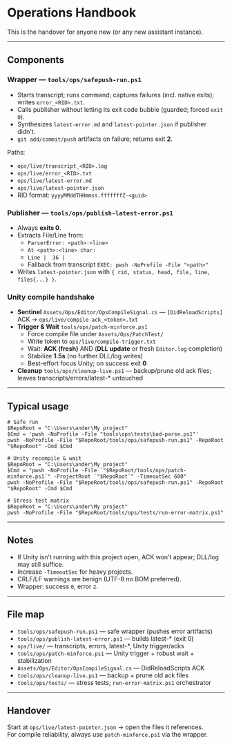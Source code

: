 # Operations Handbook

This is the handover for anyone new (or any new assistant instance).

---

## Components

### Wrapper — `tools/ops/safepush-run.ps1`
- Starts transcript; runs command; captures failures (incl. native exits); writes `error_<RID>.txt`.
- Calls publisher without letting its exit code bubble (guarded; forced `exit 0`).
- Synthesizes `latest-error.md` and `latest-pointer.json` if publisher didn’t.
- `git add/commit/push` artifacts on failure; returns exit **2**.

Paths:
- `ops/live/transcript_<RID>.log`
- `ops/live/error_<RID>.txt`
- `ops/live/latest-error.md`
- `ops/live/latest-pointer.json`
- RID format: `yyyyMMddTHHmmss.fffffffZ-<guid>`

### Publisher — `tools/ops/publish-latest-error.ps1`
- Always **exits 0**.
- Extracts File/Line from:
  - `ParserError: <path>:<line>`
  - `At <path>:<line> char:`
  - `Line |  36 |`
  - Fallback from transcript `EXEC: pwsh -NoProfile -File "<path>"`
- Writes `latest-pointer.json` with `{ rid, status, head, file, line, files{...} }`.

### Unity compile handshake
- **Sentinel** `Assets/Ops/Editor/OpsCompileSignal.cs` — `[DidReloadScripts]` ACK → `ops/live/compile-ack_<token>.txt`
- **Trigger & Wait** `tools/ops/patch-minforce.ps1`
  - Force compile file under `Assets/Ops/PatchTest/`
  - Write token to `ops/live/compile-trigger.txt`
  - Wait: **ACK (fresh)** AND (**DLL update** or fresh `Editor.log` completion)
  - Stabilize **1.5s** (no further DLL/log writes)
  - Best-effort focus Unity; on success exit **0**
- **Cleanup** `tools/ops/cleanup-live.ps1` — backup/prune old ack files; leaves transcripts/errors/latest-* untouched

---

## Typical usage

~~~pwsh
# Safe run
$RepoRoot = "C:\Users\ander\My project"
$Cmd = 'pwsh -NoProfile -File "tools\ops\tests\bad-parse.ps1"'
pwsh -NoProfile -File "$RepoRoot/tools/ops/safepush-run.ps1" -RepoRoot "$RepoRoot" -Cmd $Cmd
~~~

~~~pwsh
# Unity recompile & wait
$RepoRoot = "C:\Users\ander\My project"
$Cmd = "pwsh -NoProfile -File `"$RepoRoot/tools/ops/patch-minforce.ps1`" -ProjectRoot `"$RepoRoot`" -TimeoutSec 600"
pwsh -NoProfile -File "$RepoRoot/tools/ops/safepush-run.ps1" -RepoRoot "$RepoRoot" -Cmd $Cmd
~~~

~~~pwsh
# Stress test matrix
$RepoRoot = "C:\Users\ander\My project"
pwsh -NoProfile -File "$RepoRoot/tools/ops/tests/run-error-matrix.ps1"
~~~

---

## Notes

- If Unity isn’t running with this project open, ACK won’t appear; DLL/log may still suffice.
- Increase `-TimeoutSec` for heavy projects.
- CRLF/LF warnings are benign (UTF-8 no BOM preferred).
- Wrapper: success `0`, error `2`.

---

## File map

- `tools/ops/safepush-run.ps1` — safe wrapper (pushes error artifacts)
- `tools/ops/publish-latest-error.ps1` — builds latest-* (exit 0)
- `ops/live/` — transcripts, errors, latest-*, Unity trigger/acks
- `tools/ops/patch-minforce.ps1` — Unity trigger + robust wait + stabilization
- `Assets/Ops/Editor/OpsCompileSignal.cs` — DidReloadScripts ACK
- `tools/ops/cleanup-live.ps1` — backup + prune old ack files
- `tools/ops/tests/` — stress tests; `run-error-matrix.ps1` orchestrator

---

## Handover

Start at `ops/live/latest-pointer.json` → open the files it references.  
For compile reliability, always use `patch-minforce.ps1` via the wrapper.